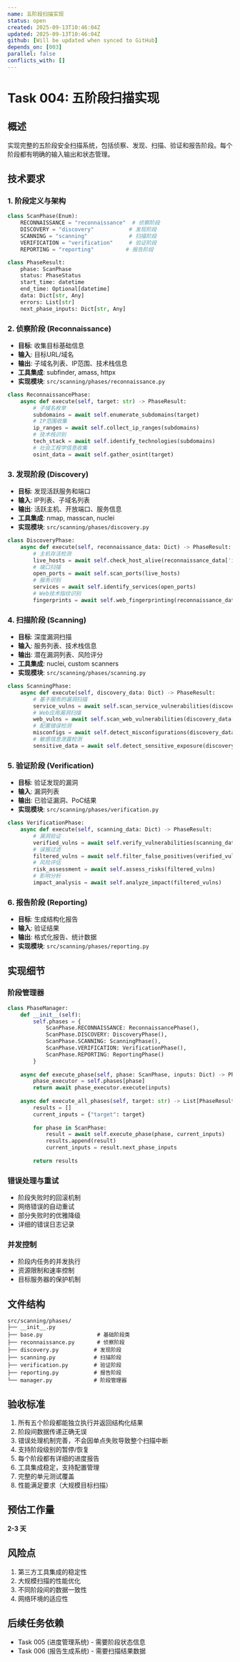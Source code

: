 ```yaml
---
name: 五阶段扫描实现
status: open
created: 2025-09-13T10:46:04Z
updated: 2025-09-13T10:46:04Z
github: [Will be updated when synced to GitHub]
depends_on: [003]
parallel: false
conflicts_with: []
---
```


# Task 004: 五阶段扫描实现

## 概述
实现完整的五阶段安全扫描系统，包括侦察、发现、扫描、验证和报告阶段。每个阶段都有明确的输入输出和状态管理。

## 技术要求

### 1. 阶段定义与架构
```python
class ScanPhase(Enum):
    RECONNAISSANCE = "reconnaissance"  # 侦察阶段
    DISCOVERY = "discovery"           # 发现阶段  
    SCANNING = "scanning"             # 扫描阶段
    VERIFICATION = "verification"     # 验证阶段
    REPORTING = "reporting"          # 报告阶段

class PhaseResult:
    phase: ScanPhase
    status: PhaseStatus
    start_time: datetime
    end_time: Optional[datetime]
    data: Dict[str, Any]
    errors: List[str]
    next_phase_inputs: Dict[str, Any]
```

### 2. 侦察阶段 (Reconnaissance)
- **目标**: 收集目标基础信息
- **输入**: 目标URL/域名
- **输出**: 子域名列表、IP范围、技术栈信息
- **工具集成**: subfinder, amass, httpx
- **实现模块**: `src/scanning/phases/reconnaissance.py`

```python
class ReconnaissancePhase:
    async def execute(self, target: str) -> PhaseResult:
        # 子域名枚举
        subdomains = await self.enumerate_subdomains(target)
        # IP范围收集
        ip_ranges = await self.collect_ip_ranges(subdomains)
        # 技术栈识别
        tech_stack = await self.identify_technologies(subdomains)
        # 社会工程学信息收集
        osint_data = await self.gather_osint(target)
```

### 3. 发现阶段 (Discovery)
- **目标**: 发现活跃服务和端口
- **输入**: IP列表、子域名列表
- **输出**: 活跃主机、开放端口、服务信息
- **工具集成**: nmap, masscan, nuclei
- **实现模块**: `src/scanning/phases/discovery.py`

```python
class DiscoveryPhase:
    async def execute(self, reconnaissance_data: Dict) -> PhaseResult:
        # 主机存活检测
        live_hosts = await self.check_host_alive(reconnaissance_data['ips'])
        # 端口扫描
        open_ports = await self.scan_ports(live_hosts)
        # 服务识别
        services = await self.identify_services(open_ports)
        # Web技术指纹识别
        fingerprints = await self.web_fingerprinting(reconnaissance_data['subdomains'])
```

### 4. 扫描阶段 (Scanning)
- **目标**: 深度漏洞扫描
- **输入**: 服务列表、技术栈信息
- **输出**: 潜在漏洞列表、风险评分
- **工具集成**: nuclei, custom scanners
- **实现模块**: `src/scanning/phases/scanning.py`

```python
class ScanningPhase:
    async def execute(self, discovery_data: Dict) -> PhaseResult:
        # 基于服务的漏洞扫描
        service_vulns = await self.scan_service_vulnerabilities(discovery_data['services'])
        # Web应用漏洞扫描
        web_vulns = await self.scan_web_vulnerabilities(discovery_data['web_services'])
        # 配置错误检测
        misconfigs = await self.detect_misconfigurations(discovery_data)
        # 敏感信息泄露检测
        sensitive_data = await self.detect_sensitive_exposure(discovery_data)
```

### 5. 验证阶段 (Verification)
- **目标**: 验证发现的漏洞
- **输入**: 漏洞列表
- **输出**: 已验证漏洞、PoC结果
- **实现模块**: `src/scanning/phases/verification.py`

```python
class VerificationPhase:
    async def execute(self, scanning_data: Dict) -> PhaseResult:
        # 漏洞验证
        verified_vulns = await self.verify_vulnerabilities(scanning_data['vulnerabilities'])
        # 误报过滤
        filtered_vulns = await self.filter_false_positives(verified_vulns)
        # 风险评估
        risk_assessment = await self.assess_risks(filtered_vulns)
        # 影响分析
        impact_analysis = await self.analyze_impact(filtered_vulns)
```

### 6. 报告阶段 (Reporting)
- **目标**: 生成结构化报告
- **输入**: 验证结果
- **输出**: 格式化报告、统计数据
- **实现模块**: `src/scanning/phases/reporting.py`

## 实现细节

### 阶段管理器
```python
class PhaseManager:
    def __init__(self):
        self.phases = {
            ScanPhase.RECONNAISSANCE: ReconnaissancePhase(),
            ScanPhase.DISCOVERY: DiscoveryPhase(),
            ScanPhase.SCANNING: ScanningPhase(),
            ScanPhase.VERIFICATION: VerificationPhase(),
            ScanPhase.REPORTING: ReportingPhase()
        }
    
    async def execute_phase(self, phase: ScanPhase, inputs: Dict) -> PhaseResult:
        phase_executor = self.phases[phase]
        return await phase_executor.execute(inputs)
    
    async def execute_all_phases(self, target: str) -> List[PhaseResult]:
        results = []
        current_inputs = {"target": target}
        
        for phase in ScanPhase:
            result = await self.execute_phase(phase, current_inputs)
            results.append(result)
            current_inputs = result.next_phase_inputs
            
        return results
```

### 错误处理与重试
- 阶段失败时的回滚机制
- 网络错误的自动重试
- 部分失败时的优雅降级
- 详细的错误日志记录

### 并发控制
- 阶段内任务的并发执行
- 资源限制和速率控制
- 目标服务器的保护机制

## 文件结构
```
src/scanning/phases/
├── __init__.py
├── base.py                 # 基础阶段类
├── reconnaissance.py       # 侦察阶段
├── discovery.py           # 发现阶段
├── scanning.py            # 扫描阶段
├── verification.py        # 验证阶段
├── reporting.py           # 报告阶段
└── manager.py             # 阶段管理器
```

## 验收标准
1. 所有五个阶段都能独立执行并返回结构化结果
2. 阶段间数据传递正确无误
3. 错误处理机制完善，不会因单点失败导致整个扫描中断
4. 支持阶段级别的暂停/恢复
5. 每个阶段都有详细的进度报告
6. 工具集成稳定，支持配置管理
7. 完整的单元测试覆盖
8. 性能满足要求（大规模目标扫描）

## 预估工作量
**2-3 天**

## 风险点
1. 第三方工具集成的稳定性
2. 大规模扫描的性能优化
3. 不同阶段间的数据一致性
4. 网络环境的适应性

## 后续任务依赖
- Task 005 (进度管理系统) - 需要阶段状态信息
- Task 006 (报告生成系统) - 需要扫描结果数据